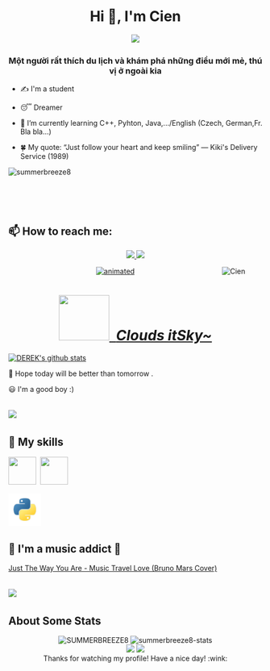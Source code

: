 <h1 align="center">Hi 👋, I'm Cien </h1>
<p align="center"><img src="https://img.icons8.com/color/48/000000/vietnam-circular.png"/></p>
<h3 align="center"> Một người rất thích du lịch và khám phá những điều mới mẻ, thú vị ở ngoài kia</h3>

- ✍ I'm a student 

- 😴 Dreamer 

- 🌱 I’m currently learning C++, Pyhton, Java,.../English (Czech, German,Fr. Bla bla...)

- 🍀 My quote: “Just follow your heart and keep smiling” — Kiki's Delivery Service (1989)

<p align="left"> <img src="https://komarev.com/ghpvc/?username=summerbreeze8&label=Profile%20views&color=0e75b6&style=flat" alt="summerbreeze8" /> </p>
<br> <br> <br>

## 📫 How to reach me:

<p align="center">
  <a href="https://www.facebook.com/Rabb017/" alt="Facebook">
    <img src="https://img.icons8.com/fluent/48/000000/facebook-new.png" target="_blank" />
  </a> 
  <a href="https://www.github.com/SummerBreeze8" alt="Github">
    <img src="https://img.icons8.com/fluent/48/000000/github.png"/>
</p>

<img align="right" alt="Cien" width="80" src="https://c.tenor.com/Fyhu5etD_84AAAAC/anime-sky.gif">

<p align="center">

<img src="https://readme-typing-svg.herokuapp.com?size=30&duration=1500&lines=Hello+world!;Ch%C3%A0o+th%E1%BA%BF+gi%E1%BB%9Bi!;%E3%81%93%E3%82%93%E3%81%AB%E3%81%A1%E3%81%AF%E4%B8%96%E7%95%8C!!;Bonjour!;%EC%95%88%EB%85%95%ED%95%98%EC%84%B8%EC%9A%94+%EC%84%B8%EA%B3%84!;I'm+Cien;You+can+call+me+CienDzai" alt="animated" />
 </p>

## <h1 align="center"> <img src="https://i.pinimg.com/originals/1d/da/d7/1ddad7f4364ef2f87efc82d7f876d18c.gif" height="90" width="100"> &nbsp;***Clouds itSky~*** 


 
  [![DEREK's github stats](https://github-readme-stats.vercel.app/api?username=summerbreeze8&show_icons=true&title_color=fff&icon_color=79ff97&text_color=9f9f9f&bg_color=151515)](https://github.com/summerbreeze8)


  
  
 🚀 Hope today will be better than tomorrow .
 
 😃 I'm a good boy :)


 
 ## <img src="https://camo.githubusercontent.com/ffbf71edb9eb65671926a8cc42a5a740bf5b799a9b93699a3a0de76e1793a80b/68747470733a2f2f6d656469612e67697068792e636f6d2f6d656469612f54456e586b637348725034596564436868412f67697068792e676966" width="35px">&nbsp; 

 
## 🔮 **My skills**
<img src="https://camo.githubusercontent.com/4d67389739aa53e876a878719fa61eeebea468ae0be6af71903fa8c4c9b72018/68747470733a2f2f692e67697068792e636f6d2f6d656469612f49647941514a564e326b56504e55726f6a4d2f3230302e77656270" width="55px" height="55px" >&nbsp;
<img src="https://camo.githubusercontent.com/0cad3f969b0946abd0e5f16e9ed1ff78a2495a40c2bb5c6414aefd4be76505aa/68747470733a2f2f692e67697068792e636f6d2f6d656469612f4b7a4a6b7a6a676766474e355079366e6b542f3230302e77656270" width="55px" height="55px" >&nbsp;

  <code><img height="65" src="https://raw.githubusercontent.com/github/explore/80688e429a7d4ef2fca1e82350fe8e3517d3494d/topics/python/python.png"></code>

  ## 🎻 **I'm a music addict 🦫**

<a href="https://www.youtube.com/watch?v=RHT8gNLRFtU">Just The Way You Are - Music Travel Love (Bruno Mars Cover)</a>



## <img src="https://c.tenor.com/NgZW2n9kzawAAAAd/ponyo-studio-ghibli.gif" width="25px"> 
  
 ## About Some Stats
<div align="center">
<img height="150em" src="https://github-readme-stats.vercel.app/api/top-langs/?username=summerbreeze8&layout=compact&show_icon=true&theme=algolia" alt="SUMMERBREEZE8"/>
<img height="150em" src="https://github-readme-stats.vercel.app/api/?username=summerbreeze8&layout=compact&show_icon=true&theme=algolia" alt="summerbreeze8-stats"/>
</div>
<div align="center">
  <img src="http://github-readme-streak-stats.herokuapp.com?user=summerbreeze8&theme=algolia&background=0d1117&hide_border=true" />
  <img src="https://activity-graph.herokuapp.com/graph?username=summerbreeze8&theme=react-dark"/>
</div>


<div align="center">
  Thanks for watching my profile! Have a nice day! :wink: <br/>
</div>

